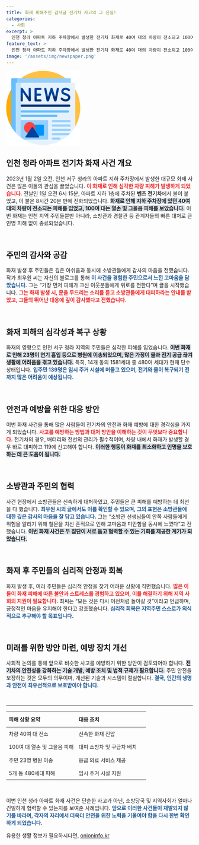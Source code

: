```yaml
---
title: 화재 피해주민 감사글 전기차 사고의 그 진실!
categories:
  - 사회
excerpt: >
  인천 청라 아파트 지하 주차장에서 발생한 전기차 화재로 40여 대의 차량이 전소되고 100여 대가 피해를 입었습니다. 주민은 소방관에게 감사의 마음을 전하고, 어려운 순간에도 서로를 돕는 따뜻한 이야기를 나누었습니다.
feature_text: >
  인천 청라 아파트 지하 주차장에서 발생한 전기차 화재로 40여 대의 차량이 전소되고 100여 대가 피해를 입었습니다. 주민은 소방관에게 감사의 마음을 전하고, 어려운 순간에도 서로를 돕는 따뜻한 이야기를 나누었습니다.
image: '/assets/img/newspaper.png'
---
```


<p><img src="/assets/img/newspaper.png" alt="kimp 속보" /></p>

<h2 data-ke-size="size26">인천 청라 아파트 전기차 화재 사건 개요</h2>

<p data-ke-size="size16">2023년 1월 2일 오전, 인천 서구 청라의 아파트 지하 주차장에서 발생한 대규모 화재 사건은 많은 이들의 관심을 끌었습니다. <b><span style="color: #ee2323;">이 화재로 인해 심각한 차량 피해가 발생하게 되었습니다.</span></b> 전날인 1일 오전 6시 15분, 아파트 지하 1층에 주차된 <b>벤츠 전기차</b>에서 불이 붙었고, 이 불은 8시간 20분 만에 진화되었습니다. <b><span style="background-color: #21538527;">화재로 인해 지하 주차장에 있던 40여 대의 차량이 전소되는 피해를 입었고, 100여 대는 열손 및 그을음 피해를 보았습니다.</span></b> 이번 화재는 인천 지역 주민들뿐만 아니라, 소방관과 경찰관 등 관계자들의 빠른 대처로 큰 인명 피해 없이 종료되었습니다.</p>

<p data-ke-size="size16">&nbsp;</p>

<h2 data-ke-size="size26">주민의 감사와 공감</h2>

<p data-ke-size="size16">화재 발생 후 주민들은 깊은 아쉬움과 동시에 소방관들에게 감사의 마음을 전했습니다. 작가 최우원 씨는 자신의 블로그를 통해 <b><span style="color: #1a5490;">이 사건을 경험한 주민으로서 느낀 고마움을 담았습니다.</span></b> 그는 “가장 먼저 피해가 크신 이웃분들에게 위로를 전한다”며 글을 시작했습니다. <b><span style="color: #ee2323;">그는 화재 발생 시, 문을 두드리는 소리를 듣고 소방관들에게 대피하라는 안내를 받았고, 그들의 뛰어난 대응에 깊이 감사했다고 전했습니다.</span></b></p>

<p data-ke-size="size16">&nbsp;</p>

<h2 data-ke-size="size26">화재 피해의 심각성과 복구 상황</h2>

<p data-ke-size="size16">화재의 영향으로 인천 서구 청라 지역의 주민들은 심각한 피해를 입었습니다. <b><span style="background-color: #21538527;">이번 화재로 인해 23명이 연기 흡입 등으로 병원에 이송되었으며, 많은 가정이 물과 전기 공급 끊겨 생활에 어려움을 겪고 있습니다.</span></b> 특히, 14개 동의 1581세대 중 480여 세대가 현재 단수 상태입니다. <b><span style="color: #1a5490;">입주민 139명은 임시 주거 시설에 머물고 있으며, 전기와 물이 복구되기 전까지 많은 어려움이 예상됩니다.</span></b></p>

<p data-ke-size="size16">&nbsp;</p>

<h2 data-ke-size="size26">안전과 예방을 위한 대응 방안</h2>

<p data-ke-size="size16">이번 화재 사건을 통해 많은 사람들이 전기차의 안전과 화재 예방에 대한 경각심을 가지게 되었습니다. <b><span style="color: #ee2323;">사고를 예방하는 방법과 대처 방안을 이해하는 것이 무엇보다 중요합니다.</span></b> 전기차의 경우, 배터리와 전선의 관리가 필수적이며, 차량 내에서 화재가 발생할 경우 바로 대피하고 119에 신고해야 합니다. <b><span style="background-color: #21538527;">이러한 행동이 화재를 최소화하고 인명을 보호하는 데 큰 도움이 됩니다.</span></b></p>

<p data-ke-size="size16">&nbsp;</p>

<h2 data-ke-size="size26">소방관과 주민의 협력</h2>

<p data-ke-size="size16">사건 현장에서 소방관들은 신속하게 대처하였고, 주민들은 큰 피해를 예방하는 데 최선을 다 했습니다. <b><span style="color: #1a5490;">최우원 씨의 글에서도 이를 확인할 수 있으며, 그의 표현은 소방관들에 대한 깊은 감사의 마음을 잘 담고 있습니다.</span></b> 그는 “소방관 선생님들이 안쪽 사람들에게 위험을 알리기 위해 철문을 치신 흔적으로 인해 고마움과 미안함을 동시에 느꼈다”고 전했습니다. <b><span style="background-color: #21538527;">이번 화재 사건은 두 집단이 서로 돕고 협력할 수 있는 기회를 제공한 계기가 되었습니다.</span></b></p>

<p data-ke-size="size16">&nbsp;</p>

<h2 data-ke-size="size26">화재 후 주민들의 심리적 안정과 회복</h2>

<p data-ke-size="size16">화재 발생 후, 여러 주민들은 심리적 안정을 찾기 어려운 상황에 직면했습니다. <b><span style="color: #ee2323;">많은 이들이 화재 피해에 따른 불안과 스트레스를 경험하고 있으며, 이를 해결하기 위해 지역 사회의 지원이 필요합니다.</span></b> 최씨는 “모든 것은 다시 이전처럼 돌아갈 것”이라고 언급하며, 긍정적인 마음을 유지해야 한다고 강조했습니다. <b><span style="color: #1a5490;">심리적 회복은 지역주민 스스로가 의식적으로 추구해야 할 목표입니다.</span></b></p>

<p data-ke-size="size16">&nbsp;</p>

<h2 data-ke-size="size26">미래를 위한 방안 마련, 예방 장치 개선</h2>

<p data-ke-size="size16">사회적 논의를 통해 앞으로 비슷한 사고를 예방하기 위한 방안이 검토되어야 합니다. <b><span style="background-color: #21538527;">전기차의 안전성을 강화하는 기술 개발, 예방 조치 및 법적 규제가 필요합니다.</span></b> 주민 안전을 보장하는 것은 모두의 의무이며, 개선된 기술과 시스템이 절실합니다. <b><span style="color: #1a5490;">결국, 인간의 생명과 안전이 최우선적으로 보호받아야 합니다.</span></b></p>

<p data-ke-size="size16">&nbsp;</p>

<hr />

<table style="width: 100%; border-collapse: collapse; margin-top: 10px;">
   <thead>
      <tr>
         <th style="width: 50%; text-align: left; height: 35px;"><b>피해 상황 요약</b></th>
         <th style="width: 50%; text-align: left; height: 35px;"><b>대응 조치</b></th>
      </tr>
   </thead>
   <tbody>
      <tr>
         <td style="text-align: left; height: 30px;">차량 40여 대 전소</td>
         <td style="text-align: left; height: 30px;">신속한 화재 진압</td>
      </tr>
      <tr>
         <td style="text-align: left; height: 30px;">100여 대 열손 및 그을음 피해</td>
         <td style="text-align: left; height: 30px;">대피 소방차 및 구급차 배치</td>
      </tr>
      <tr>
         <td style="text-align: left; height: 30px;">주민 23명 병원 이송</td>
         <td style="text-align: left; height: 30px;">응급 의료 서비스 제공</td>
      </tr>
      <tr>
         <td style="text-align: left; height: 30px;">5개 동 480세대 피해</td>
         <td style="text-align: left; height: 30px;">임시 주거 시설 지원</td>
      </tr>
   </tbody>
</table>

<p data-ke-size="size16">&nbsp;</p>

<p data-ke-size="size16">이번 인천 청라 아파트 화재 사건은 단순한 사고가 아닌, 소방당국 및 지역사회가 얼마나 긴밀하게 협력할 수 있는지를 보여준 사례입니다. <b><span style="color: #1a5490;">앞으로 이러한 사건들이 재발되지 않기를 바라며, 각자의 자리에서 더욱더 안전을 위한 노력을 기울여야 함을 다시 한번 확인하게 되었습니다.</span></b></p>
유용한 생활 정보가 필요하시다면, <a href="https://onioninfo.kr" rel="dofollow">onioninfo.kr</a>


